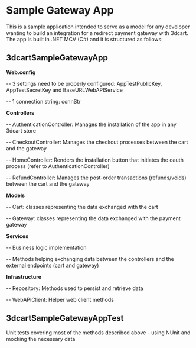 
# Sample Gateway App

This is a sample application intended to serve as a model for any developer wanting to build an integration for a redirect payment gateway with 3dcart.
The app is built in .NET MCV (C#) and it is structured as follows:

## 3dcartSampleGatewayApp

**Web.config**

-- 3 settings need to be properly configured: AppTestPublicKey, AppTestSecretKey and BaseURLWebAPIService

-- 1 connection string: connStr

**Controllers**

-- AuthenticationController: Manages the installation of the app in any 3dcart store

-- CheckoutController: Manages the checkout processes between the cart and the gateway

-- HomeController: Renders the installation button that initiates the oauth process (refer to AuthenticationController)

-- RefundController: Manages the post-order transactions (refunds/voids) between the cart and the gateway

**Models**

-- Cart: classes representing the data exchanged with the cart

-- Gateway: classes representing the data exchanged with the payment gateway

**Services**

-- Business logic implementation

-- Methods helping exchanging data between the controllers and the external endpoints (cart and gateway)

**Infrastructure**

-- Repository: Methods used to persist and retrieve data

-- WebAPIClient: Helper web client methods


## 3dcartSampleGatewayAppTest

Unit tests covering most of the methods described above - using NUnit and mocking the necessary data
